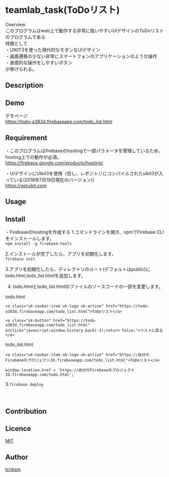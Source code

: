 # teamlab_task(ToDoリスト)
Overview  
  このプログラムはweb上で動作する非常に扱いやすいUIデザインのToDoリストのプログラムである.  
  特徴として  
  ・UIKIT3を使った現代的なモダンなUIデザイン  
  ・画面遷移の少ない非常にスマートフォンのアプリケーションのような操作  
  ・直感的な操作をしやすいボタン  
  が挙げられる。

## Description


## Demo
デモページ  
https://todo-a383d.firebaseapp.com/todo_list.html


## Requirement
・このプログラムはfirebaseのhostingで一部パラメータを管理しているため、
  hosting上での動作が必須。  
  https://firebase.google.com/products/hosting/

・UIデザインにUIkit3を使用（但し、レポジトリにコンパイルされたuikit3が入っている(2018年7月19日現在のバージョン)）  
  https://getuikit.com


## Usage

## Install
・Firebaseのhostingを作成する 
  1.コマンドラインを開き、npmでFirebase CLIをインストールします。  
  `npm install -g firebase-tools`
  
  2.インストールが完了したら、アプリを初期化します。  
  `firebase init`
  
  3.アプリを初期化したら、ディレクトリのルート(デフォルトはpublic)にtodo.html,todo_list.htmlを追加します。  
  
  4. todo.htmlとtodo_list.htmlのファイルのソースコードの一部を変更します。  
  
  todo.html
    
    <a class="uk-navbar-item uk-logo uk-active" href="https://todo-a383d.firebaseapp.com/todo_list.html">ToDoリスト</a> 
    
    <a class="uk-button" href="https://todo-a383d.firebaseapp.com/todo_list.html" onclick="javascript:window.history.back(-1);return false;">リストに戻る</a>
    
    
  todo_list.html
  
    <a class="uk-navbar-item uk-logo uk-active" href="https://自分のFirebaseのプロジェクトID.firebaseapp.com/todo_list.html">ToDoリスト</a>  
    
    window.location.href = 'https://自分のFirebaseのプロジェクトID.firebaseapp.com/todo.html';
  
  
  3.`firebase deploy`
 
　

## Contribution

## Licence

[MIT](https://github.com/tcnksm/tool/blob/master/LICENCE)

## Author

[tcnksm](https://github.com/tcnksm)
